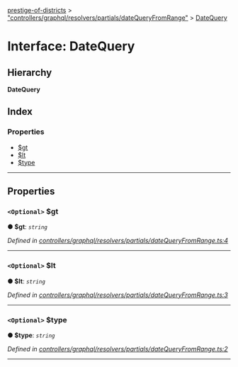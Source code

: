 [prestige-of-districts](../README.md) > ["controllers/graphql/resolvers/partials/dateQueryFromRange"](../modules/_controllers_graphql_resolvers_partials_datequeryfromrange_.md) > [DateQuery](../interfaces/_controllers_graphql_resolvers_partials_datequeryfromrange_.datequery.md)

# Interface: DateQuery

## Hierarchy

**DateQuery**

## Index

### Properties

* [$gt](_controllers_graphql_resolvers_partials_datequeryfromrange_.datequery.md#_gt)
* [$lt](_controllers_graphql_resolvers_partials_datequeryfromrange_.datequery.md#_lt)
* [$type](_controllers_graphql_resolvers_partials_datequeryfromrange_.datequery.md#_type)

---

## Properties

<a id="_gt"></a>

### `<Optional>` $gt

**● $gt**: *`string`*

*Defined in [controllers/graphql/resolvers/partials/dateQueryFromRange.ts:4](https://github.com/YarosJ/prestige-of-districts/blob/dea42b4/controllers/graphql/resolvers/partials/dateQueryFromRange.ts#L4)*

___
<a id="_lt"></a>

### `<Optional>` $lt

**● $lt**: *`string`*

*Defined in [controllers/graphql/resolvers/partials/dateQueryFromRange.ts:3](https://github.com/YarosJ/prestige-of-districts/blob/dea42b4/controllers/graphql/resolvers/partials/dateQueryFromRange.ts#L3)*

___
<a id="_type"></a>

### `<Optional>` $type

**● $type**: *`string`*

*Defined in [controllers/graphql/resolvers/partials/dateQueryFromRange.ts:2](https://github.com/YarosJ/prestige-of-districts/blob/dea42b4/controllers/graphql/resolvers/partials/dateQueryFromRange.ts#L2)*

___

